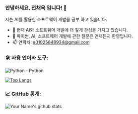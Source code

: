 ### 안녕하세요, 전채욱 입니다! 👋

저는 AI를 활용한 소프트웨어 개발을 공부 하고 있습니다.

- 🌱 현재 AI와 소프트웨어 개발에 더 깊게 관심을 가지고 있습니다.
- 💬 파이썬, AI, 소프트웨어 개발에 관한 질문은 언제든지 환영입니다.
- 📫 연락처: a01025648934@gmail.com

### 🛠️ 사용 언어와 도구:

![Python](https://img.shields.io/badge/-Python-333333?style=flat&logo=python) - Python

[![Top Langs](https://github-readme-stats.vercel.app/api/top-langs/?username=ETTE154&layout=compact)](https://github.com/anuraghazra/github-readme-stats)

### 📈 GitHub 통계:

![Your Name's github stats](https://github-readme-stats.vercel.app/api?username=ETTE154&show_icons=true&theme=radical)


